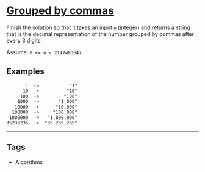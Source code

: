 # [Grouped by commas](https://www.codewars.com/kata/5274e122fc75c0943d000148)

Finish the solution so that it takes an input `n` (integer) and returns a string that is the decimal representation of the number grouped by commas after every 3 digits.

Assume: `0 <= n < 2147483647`

## Examples

```
       1  ->           "1"
      10  ->          "10"
     100  ->         "100"
    1000  ->       "1,000"
   10000  ->      "10,000"
  100000  ->     "100,000"
 1000000  ->   "1,000,000"
35235235  ->  "35,235,235"
```

---

## Tags

- Algorithms
